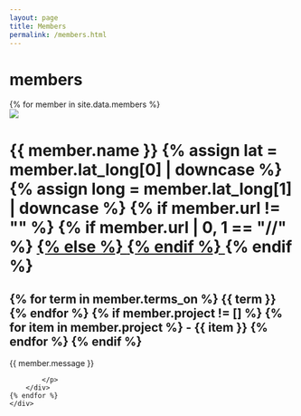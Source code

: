 ```yaml
---
layout: page
title: Members
permalink: /members.html
---
```


# members
<div class="container">
	<div class="row">
	{% for member in site.data.members %}
		<div class="col-md-3 mx-auto">
			<img src="http://mappy.dali.dartmouth.edu/{{ member.iconUrl }}" class="memberpic">
			<h1>
				{{ member.name }}  
				{% assign lat = member.lat_long[0] | downcase %}
				{% assign long = member.lat_long[1] | downcase %}
				<a href="https://www.google.com/maps/@{{ lat }},{{ long }},18z"> 
					<i class="fas fa-map-marker-alt"></i>
				</a>
				{% if member.url != "" %}
					{% if member.url | 0, 1 == "//" %}
					<a href="http://{{ member.url | 2,-1 }}">
					{% else %}
					<a href="{{ member.url }}">
					{% endif %}
						<i class="fas fa-desktop"></i>
					</a>
				{% endif %}
			</h1>
			<h2>
				{% for term in member.terms_on %}
					{{ term }} 
				{% endfor %}
				{% if member.project != [] %}
					{% for item in member.project %}
						- {{ item }}
					{% endfor %}
				{% endif %}
			</h2>
			<p>{{ member.message }}</p>
			<p>
				
			</p>
		</div>
	{% endfor %}
	</div>
</div>